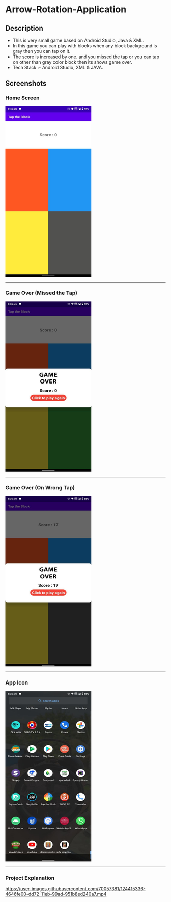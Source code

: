 # Arrow-Rotation-Application
## Description
* This is very small game based on Android Studio, Java & XML.
* In this game you can play with blocks when any block background is
gray then you can tap on it.
* The score is increased by one. and you missed the tap or you can tap
on other than gray color block then its shows game over.
* Tech Stack :- Android Studio, XML & JAVA.


## Screenshots

### Home Screen
<img src="Screenshot/home.jpg" width="270" height="535">
<hr />

### Game Over (Missed the Tap)
<img src="Screenshot/gameover1.jpg" width="270" height="535">
<hr />

### Game Over (On Wrong Tap)
<img src="Screenshot/gameover.jpg" width="270" height="535">
<hr />

### App Icon
<img src="Screenshot/appicon.jpg" width="270" height="535">
<hr />

### Project Explanation

https://user-images.githubusercontent.com/70057381/124415336-4646fe00-dd72-11eb-99ad-951b8ed240a7.mp4


